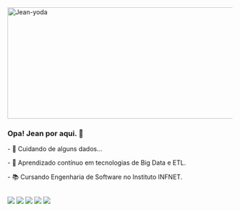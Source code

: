 <div> 
  <img style="vertical-align:center" src="https://media.giphy.com/media/ArrVyXcjSzzxe/giphy.gif" alt="Jean-yoda" height="250" width="850" >
</div>

### Opa! Jean por aqui. 👋

<div>
  <p>- 🔭 Cuidando de alguns dados...</p>
  <p>- 🌱 Aprendizado contínuo em tecnologias de Big Data e ETL.</p>
  <p>- 📚 Cursando Engenharia de Software no Instituto INFNET.</p>
</div>
  
##
  
 ##
 
<div> 
  <a href="https://instagram.com/dj_brenno" target="_blank"><img src="https://img.shields.io/badge/-Instagram-%23E4405F?style=for-the-badge&logo=instagram&logoColor=white" target="_blank"></a>
 	<a href="https://open.spotify.com/playlist/31qxn9WWQNRVkMlscKpN5o?si=b4dfe23b1bca4a6c" target="_blank"><img src="https://img.shields.io/badge/Spotify-1ED760?&style=for-the-badge&logo=spotify&logoColor=white" target="_blank"></a>
 <a href="https://discord.com/channels/#0690" target="_blank"><img src="https://img.shields.io/badge/Discord-7289DA?style=for-the-badge&logo=discord&logoColor=white" target="_blank"></a> 
  <a href = "mailto:djbrenno@live.com"><img src="https://img.shields.io/badge/Microsoft_Outlook-0078D4?style=for-the-badge&logo=microsoft-outlook&logoColor=white" target="_blank"></a>
  <a href="https://www.linkedin.com/in/jeanbreno" target="_blank"><img src="https://img.shields.io/badge/-LinkedIn-%230077B5?style=for-the-badge&logo=linkedin&logoColor=white" target="_blank"></a> 
</div>
  
